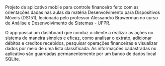 Projeto de aplicativo mobile para controle financeiro feito com as orientações dadas nas aulas da matéria
Desenvolvimento para Dispositivos Móveis (DS151), lecionada pelo professor Alessandro Brawerman no curso de
Análise e Desenvolvimento de Sistemas - UFPR.

O app possui um dashboard que conduz o cliente a realizar as ações no sistema de maneira simples e eficaz, como
analisar o extrato, adicionar débitos e creditos recebidos, pesquisar operações financeiras e visualizar dados 
por meio de uma lista classificada. As informações cadastradas no aplicativo são guardadas permanentemente por 
um banco de dados local SQLite.
